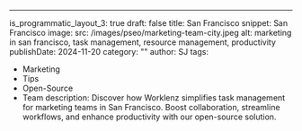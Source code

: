 ---
is_programmatic_layout_3: true
draft: false
title: San Francisco
snippet: San Francisco
image:
  src: /images/pseo/marketing-team-city.jpeg
  alt: marketing in san francisco, task management, resource management, productivity
publishDate: 2024-11-20
category: ""
author: SJ
tags:
  - Marketing
  - Tips
  - Open-Source
  - Team
description: Discover how Worklenz simplifies task management for marketing teams in San Francisco. Boost collaboration, streamline workflows, and enhance productivity with our open-source solution.